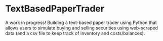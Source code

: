 # TextBasedPaperTrader

A work in progress! Building a text-based paper trader using Python that allows users to simulate buying and selling securities using web-scraped data (and a csv file to keep track of inventory and costs/balances).
